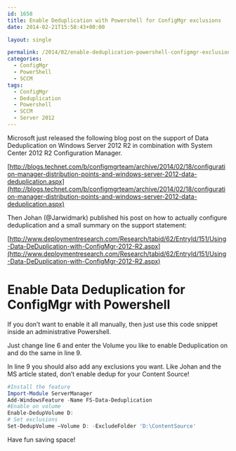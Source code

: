 ```yaml
---
id: 1658
title: Enable Deduplication with Powershell for ConfigMgr exclusions
date: 2014-02-21T15:58:43+00:00

layout: single

permalink: /2014/02/enable-deduplication-powershell-configmgr-exclusions/
categories:
  - ConfigMgr
  - PowerShell
  - SCCM
tags:
  - ConfigMgr
  - Deduplication
  - Powershell
  - SCCM
  - Server 2012
---
```

Microsoft just released the following blog post on the support of Data Deduplication on Windows Server 2012 R2 in combination with System Center 2012 R2 Configuration Manager.

[http://blogs.technet.com/b/configmgrteam/archive/2014/02/18/configuration-manager-distribution-points-and-windows-server-2012-data-deduplication.aspx](http://blogs.technet.com/b/configmgrteam/archive/2014/02/18/configuration-manager-distribution-points-and-windows-server-2012-data-deduplication.aspx)

Then Johan (@Jarwidmark) published his post on how to actually configure deduplication and a small summary on the support statement:

[http://www.deploymentresearch.com/Research/tabid/62/EntryId/151/Using-Data-DeDuplication-with-ConfigMgr-2012-R2.aspx](http://www.deploymentresearch.com/Research/tabid/62/EntryId/151/Using-Data-DeDuplication-with-ConfigMgr-2012-R2.aspx)

# Enable Data Deduplication for ConfigMgr with Powershell

If you don’t want to enable it all manually, then just use this code snippet inside an administrative Powershell.

Just change line 6 and enter the Volume you like to enable Deduplication on and do the same in line 9.

In line 9 you should also add any exclusions you want. Like Johan and the MS article stated, don’t enable dedup for your Content Source!

```PowerShell
#Install the feature
Import-Module ServerManager
Add-WindowsFeature -Name FS-Data-Deduplication
#Enable on volume
Enable-DedupVolume D:
# Set exclusions
Set-DedupVolume –Volume D: -ExcludeFolder 'D:\ContentSource'
```

Have fun saving space!




